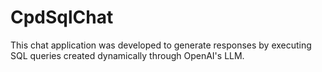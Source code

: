 # CpdSqlChat
This chat application was developed to generate responses by executing SQL queries created dynamically through OpenAI's LLM.
